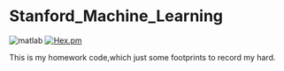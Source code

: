 # Stanford_Machine_Learning
![matlab](https://img.shields.io/badge/language-matlab-orange.svg)
[![Hex.pm](https://img.shields.io/hexpm/l/plug.svg)](https://github.com/Rouzip/Stanford_Machine_Learning/blob/master/LICENSE)

This is my homework code,which just some footprints to record my hard.
